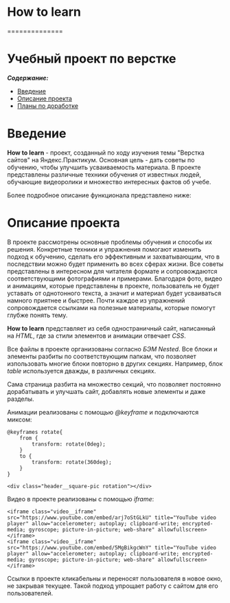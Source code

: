 # How to learn
==============
# Учебный проект по верстке
***Содержание:***
- [Введение](#Introduction)
- [Описание проекта](#Project-description)
- [Планы по доработке](#Plans-to-refine)

# Введение <a name="Introduction"></a>

**How to learn** - проект, созданный по ходу изучения темы "Верстка сайтов" на Яндекс.Практикум. Основная цель - дать советы по обучению, чтобы улучшить усваиваемость материала. В проекте представлены различные техники обучения от известных людей, обучающие видеоролики и множество интересных фактов об учебе.

Более подробное описание функционала представлено ниже:

# Описание проекта <a name="Project-description"></a>
В проекте рассмотрены основные проблемы обучения и способы их решения. Конкретные техники и упражнения помогают изменить подход к обучению, сделать его эффективным и захватывающим, что в последствии можно будет применить во всех сферах жизни. Все советы представлены в интересном для читателя формате и сопровождаются соответствующими фотографиями и примерами. 
Благодаря фото, видео и анимациям, которые представлены в проекте, пользователь не будет уставать от однотонного текста, а значит и материал будет усваиваться намного приятнее и быстрее. Почти каждое из упражнений сопровождается ссылками на полезные материалы, которые помогут глубже понять тему.

**How to learn** представляет из себя одностраничный сайт, написанный на *HTML*, где за стили элементов и анимации отвечает *CSS*. 

Все файлы в проекте организованы согласно *БЭМ Nested*. Все блоки и элементы разбиты по соответствующим папкам, что позволяет изпользовать многие блоки повторно в других секциях. Например, блок *table* используется дважды, в различных секциях.

Сама страница разбита на множество секций, что позволяет постоянно дорабатывать и улучшать сайт, добавлять новые элементы и даже разделы.

Анимации реализованы с помощью *@keyframe* и подключаются миксом:
```
@keyframes rotate{
    from {
        transform: rotate(0deg);
    }
    to {
        transform: rotate(360deg);
    }
}
```

```
<div class="header__square-pic rotation"></div>
```

Видео в проекте реализованы с помощью *iframe*:
```
<iframe class="video__iframe" src="https://www.youtube.com/embed/arj7oStGLkU" title="YouTube video player" allow="accelerometer; autoplay; clipboard-write; encrypted-media; gyroscope; picture-in-picture; web-share" allowfullscreen></iframe>
<iframe class="video__iframe" src="https://www.youtube.com/embed/5MgBikgcWnY" title="YouTube video player" allow="accelerometer; autoplay; clipboard-write; encrypted-media; gyroscope; picture-in-picture; web-share" allowfullscreen></iframe>
```

Ссылки в проекте кликабельны и переносят пользователя в новое окно, не закрывая текущее. Такой подход упрощает работу с сайтом для его пользователей.
